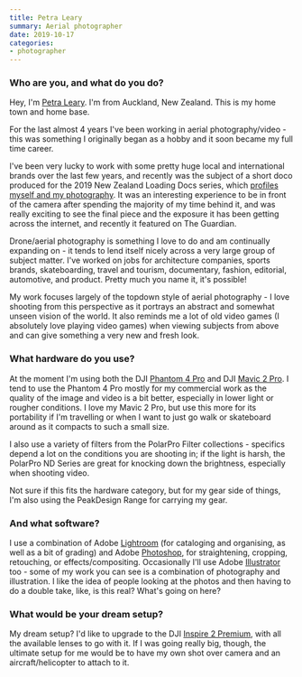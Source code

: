 ```yaml
---
title: Petra Leary
summary: Aerial photographer
date: 2019-10-17
categories:
- photographer 
---
```


### Who are you, and what do you do?

Hey, I'm [Petra Leary](https://www.petraleary.com/ "Petra's website."). I'm from Auckland, New Zealand. This is my home town and home base. 

For the last almost 4 years I've been working in aerial photography/video - this was something I originally began as a hobby and it soon became my full time career. 

I've been very lucky to work with some pretty huge local and international brands over the last few years, and recently was the subject of a short doco produced for the 2019 New Zealand Loading Docs series, which [profiles myself and my photography](https://loadingdocs.net/birdseye/ "A video profile on Petra and her work."). It was an interesting experience to be in front of the camera after spending the majority of my time behind it, and was really exciting to see the final piece and the exposure it has been getting across the internet, and recently it featured on The Guardian.

Drone/aerial photography is something I love to do and am continually expanding on - it tends to lend itself nicely across a very large group of subject matter. I've worked on jobs for architecture companies, sports brands, skateboarding, travel and tourism, documentary, fashion, editorial, automotive, and product. Pretty much you name it, it's possible!

My work focuses largely of the topdown style of aerial photography - I love shooting from this perspective as it portrays an abstract and somewhat unseen vision of the world. It also reminds me a lot of old video games (I absolutely love playing video games) when viewing subjects from above and can give something a very new and fresh look. 

### What hardware do you use?

At the moment I'm using both the DJI [Phantom 4 Pro][phantom-4-pro] and DJI [Mavic 2 Pro][mavic-2-pro]. I tend to use the Phantom 4 Pro mostly for my commercial work as the quality of the image and video is a bit better, especially in lower light or rougher conditions. I love my Mavic 2 Pro, but use this more for its portability if I'm travelling or when I want to just go walk or skateboard around as it compacts to such a small size.  

I also use a variety of filters from the PolarPro Filter collections - specifics depend a lot on the conditions you are shooting in; if the light is harsh, the PolarPro ND Series are great for knocking down the brightness, especially when shooting video.  

Not sure if this fits the hardware category, but for my gear side of things, I'm also using the PeakDesign Range for carrying my gear. 

### And what software?

I use a combination of Adobe [Lightroom][] (for cataloging and organising, as well as a bit of grading) and Adobe [Photoshop][], for straightening, cropping, retouching, or effects/compositing. Occasionally I'll use Adobe [Illustrator][] too - some of my work you can see is a combination of photography and illustration. I like the idea of people looking at the photos and then having to do a double take, like, is this real? What's going on here?

### What would be your dream setup?

My dream setup? I'd like to upgrade to the DJI [Inspire 2 Premium][inspire-2-premium], with all the available lenses to go with it. If I was going really big, though, the ultimate setup for me would be to have my own shot over camera and an aircraft/helicopter to attach to it.

[illustrator]: https://www.adobe.com/products/illustrator.html "A vector graphics editor."
[inspire-2-premium]: http://web.archive.org/web/20171124022154/http://www.dji.com:80/cn/inspire-2 "A drone."
[lightroom]: https://www.adobe.com/products/photoshop-lightroom.html "Photo management and editing software."
[mavic-2-pro]: https://www.dji.com/cn/mavic-2 "A drone."
[phantom-4-pro]: http://web.archive.org/web/20171116034220/http://www.dji.com:80/cn/phantom-4-pro "A drone."
[photoshop]: https://www.adobe.com/products/photoshop.html "A bitmap image editor."
